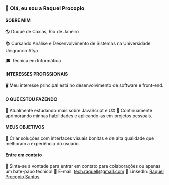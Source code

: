 ### 👋 Olá, eu sou a Raquel Procopio

#### SOBRE MIM

🌎 Duque de Caxias, Rio de Janeiro

📚 Cursando Análise e Desenvolvimento de Sistemas na Universidade Unigranrio Afya

🎓 Técnica em Informática


#### INTERESSES PROFISSIONAIS

🖥️ Meu interesse principal está no desenvolvimento de software e front-end.


#### O QUE ESTOU FAZENDO
🤝 Atualmente estudando mais sobre JavaScript e UX
🤝 Continuamente aprimorando minhas habilidades e aplicando-as em projetos pessoais.


#### MEUS OBJETIVOS
🌟 Criar soluções com interfaces visuais bonitas e de alta qualidade que melhoram a experiência do usuário.

#### Entre em contato

💬 Sinta-se à vontade para entrar em contato para colaborações ou apenas um bate-papo técnico!
📧 E-mail: tech.raquell@gmail.com
🔗 LinkedIn: [Raquel Procopio Santos](https://www.linkedin.com/in/raquel-procopio-santos)
